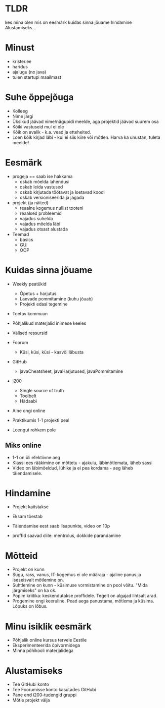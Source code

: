 # TLDR

kes mina olen
mis on eesmärk
kuidas sinna jõuame
hindamine
Alustamiseks...

# Minust

- krister.ee
- haridus
- ajalugu (no java)
- tulen startupi maailmast

# Suhe õppejõuga

- Kolleeg
- Nime järgi
- Üksikud jäävad nime/nägupidi meelde, aga projektid jäävad suurem osa
- Kõiki vastuseid mul ei ole
- Kõik on avalik - k.a. vead ja etteheited.
- Loen kõik kirjad läbi - kui ei siis kiire või mõtlen. Harva ka unustan, tuleta meelde!

# Eesmärk

- progeja == saab ise hakkama
	- oskab mõelda lahendusi
	- oskab leida vastused
	- oskab kirjutada töötavat ja loetavad koodi
	- oskab versioniseerida ja jagada
- projekt (ja näited)
	- reaalne kogemus nullist tooteni
	- reaalsed probleemid
	- vajadus suhelda
	- vajadus mõelda läbi
	- vajadus otsast alustada
- Teemad
	- basics
	- GUI
	- OOP

# Kuidas sinna jõuame

- Weekly peatükid
	- Õpetus + harjutus
	- Laevade pommitamine (kuhu jõuab)
	- Projekti edasi tegemine
- Toetav kommuun
- Põhjalikud materjalid inimese keeles
- Välised ressursid

- Foorum
	- Küsi, küsi, küsi - kasvõi läbusta
- GitHub
	- javaCheatsheet, javaHarjutused, javaPommitamine
- i200
	- Single source of truth
	- Toolbelt
	- Hädaabi

- Aine ongi online
- Praktikumis 1-1 projekti peal
- Loengut rohkem pole

## Miks online

- 1-1 on üli efektiivne aeg
- Klassi ees rääkimine on mõttetu - ajakulu, läbimõtlemata, läheb sassi
- Video on läbimõeldud, lühike ja ei pea kordama - aeg läheb täiendamisele.

# Hindamine

- Projekt kaitstakse
- Eksam tõestab
- Täiendamise eest saab lisapunkte, video on 10p

- proffid saavad diile: mentrolus, dokkide parandamine

# Mõtteid

- Projekt on kunn
- Sugu, rass, vanus, IT-kogemus ei ole määraja - ajaline panus ja iseseisvalt mõtlemine on.
- Suhtlemine on kunn - küsimuse vormistamine on pool võitu. "Mida järgmiseks" on ka ok.
- Popim kriitika: keskendutakse proffidele. Tegelt on algajad lihtsalt arad.
- Progemine ongi keeruline. Pead aega panustama, mõtlema ja küsima. Lõpuks on lõbus.

# Minu isiklik eesmärk

- Põhjalik online kursus tervele Eestile
- Eksperimenteerida õpivormidega
- Minna põhikooli materjalidega

# Alustamiseks

- Tee GitHubi konto
- Tee Foorumisse konto kasutades GitHubi
- Pane end i200-tudengid gruppi
- Mõtle projekt välja
